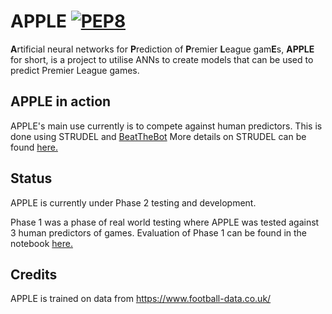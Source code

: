 # APPLE  [![PEP8](https://img.shields.io/badge/code%20style-pep8-orange.svg)](https://www.python.org/dev/peps/pep-0008/)


**A**rtificial neural networks for **P**rediction of **P**remier **L**eague gam**E**s, **APPLE** for short, is a project to utilise ANNs to create models that can be used to predict Premier League games.

## APPLE in action
APPLE's main use currently is to compete against human predictors. This is done using STRUDEL and [BeatTheBot](https://beatthebot.co.uk/#/login)
More details on STRUDEL can be found [here.](https://github.com/BrownKnight/STRUDEL)

## Status
APPLE is currently under Phase 2 testing and development. 

Phase 1 was a phase of real world testing where APPLE was tested against 3 human predictors of games. Evaluation of Phase 1 can be found in the notebook [here.](https://github.com/benjaminjellis/APPLE/blob/master/docs/Phase_1/APPLE_Phase1_evaluation_results.ipynb)

## Credits
APPLE is trained on data from https://www.football-data.co.uk/

